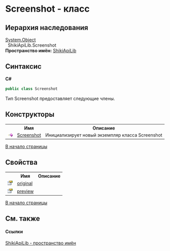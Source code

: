 # Screenshot - класс
 


## Иерархия наследования
<a href="http://msdn2.microsoft.com/ru-ru/library/e5kfa45b" target="_blank">System.Object</a><br />&nbsp;&nbsp;ShikiApiLib.Screenshot<br />
**Пространство имён:**&nbsp;<a href="N_ShikiApiLib.md">ShikiApiLib</a><br />

## Синтаксис

**C#**<br />
``` C#
public class Screenshot
```

Тип Screenshot предоставляет следующие члены.


## Конструкторы
<table><tr><th></th><th>Имя</th><th>Описание</th></tr><tr><td><img src="media/pubmethod.gif" /></td><td><a href="M_ShikiApiLib_Screenshot__ctor.md">Screenshot</a></td><td>
Инициализирует новый экземпляр класса Screenshot</td></tr></table>
<a href="#screenshot---класс">В начало страницы</a>

## Свойства
<table><tr><th></th><th>Имя</th><th>Описание</th></tr><tr><td><img src="media/pubproperty.gif" /></td><td><a href="P_ShikiApiLib_Screenshot_original.md">original</a></td><td /></tr><tr><td><img src="media/pubproperty.gif" /></td><td><a href="P_ShikiApiLib_Screenshot_preview.md">preview</a></td><td /></tr></table>
<a href="#screenshot---класс">В начало страницы</a>

## См. также


#### Ссылки
<a href="N_ShikiApiLib.md">ShikiApiLib - пространство имён</a><br />